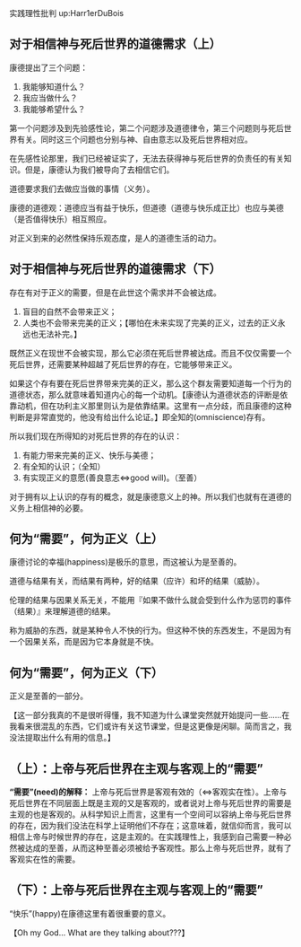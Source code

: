 实践理性批判 up:Harr1erDuBois

## 对于相信神与死后世界的道德需求（上）
康德提出了三个问题：
1. 我能够知道什么？
2. 我应当做什么？
3. 我能够希望什么？

第一个问题涉及到先验感性论，第二个问题涉及道德律令，第三个问题则与死后世界有关。同时这三个问题也分别与神、自由意志以及死后世界相对应。

在先感性论那里，我们已经被证实了，无法去获得神与死后世界的负责任的有关知识。但是，康德认为我们被导向了去相信它们。

道德要求我们去做应当做的事情（义务）。

康德的道德观：道德应当有益于快乐，但道德（道德与快乐成正比）也应与美德（是否值得快乐）相互照应。

对正义到来的必然性保持乐观态度，是人的道德生活的动力。

## 对于相信神与死后世界的道德需求（下）
存在有对于正义的需要，但是在此世这个需求并不会被达成。

1. 盲目的自然不会带来正义；
2. 人类也不会带来完美的正义；【哪怕在未来实现了完美的正义，过去的正义永远也无法补完。】

既然正义在现世不会被实现，那么它必须在死后世界被达成。而且不仅仅需要一个死后世界，还需要某种超越了死后世界的存在，它能够带来正义。

如果这个存有要在死后世界带来完美的正义，那么这个群友需要知道每一个行为的道德状态，那么就意味着知道内心的每一个动机。【康德认为道德状态的评断是依靠动机，但在功利主义那里则认为是依靠结果。这里有一点分歧，而且康德的这种判断是非常直觉的，他没有给出什么论证。】即全知的(omniscience)存有。

所以我们现在所得知的对死后世界的存在的认识：
1. 有能力带来完美的正义、快乐与美德；
2. 有全知的认识；（全知）
3. 有实现正义的意愿(善良意志⇔good will)。（至善）

对于拥有以上认识的存有的概念，就是康德意义上的神。所以我们也就有在道德的义务上相信神的必要。

## 何为“需要”，何为正义（上）
康德讨论的幸福(happiness)是极乐的意思，而这被认为是至善的。

道德与结果有关，而结果有两种，好的结果（应许）和坏的结果（威胁）。

伦理的结果与因果关系无关，不能用『如果不做什么就会受到什么作为惩罚的事件（结果）』来理解道德的结果。

称为威胁的东西，就是某种令人不快的行为。但这种不快的东西发生，不是因为有一个因果关系，而是因为它本身就是不快。

## 何为“需要”，何为正义（下）
正义是至善的一部分。

【这一部分我真的不是很听得懂，我不知道为什么课堂突然就开始提问一些……在我看来很混乱的东西，它们或许有关这节课堂，但是这更像是闲聊。简而言之，我没法提取出什么有用的信息。】

## （上）：上帝与死后世界在主观与客观上的“需要”
**“需要”(need)的解释：** 上帝与死后世界是客观有效的（⇔客观实在性）。上帝与死后世界在不同层面上既是主观的又是客观的，或者说对上帝与死后世界的需要是主观的也是客观的。从科学知识上而言，这里有一个空间可以容纳上帝与死后世界的存在，因为我们没法在科学上证明他们不存在；这意味着，就信仰而言，我可以相信上帝与时候世界的存在，这是主观的。在实践理性上，我感到自己需要一种必然被达成的至善，从而这种至善必须被给予客观性。那么上帝与死后世界，就有了客观实在性的需要。

## （下）：上帝与死后世界在主观与客观上的“需要”
“快乐”(happy)在康德这里有着很重要的意义。

【Oh my God... What are they talking about???】
